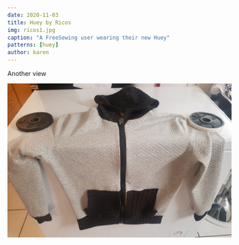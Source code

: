 ```yaml
---
date: 2020-11-03
title: Huey by Ricos
img: ricos1.jpg
caption: "A FreeSewing user wearing their new Huey"
patterns: [huey]
author: karen
---
```


Another view

![Huey hoodie laying on a washing machine, instead of on a human](ricos2.jpg)
